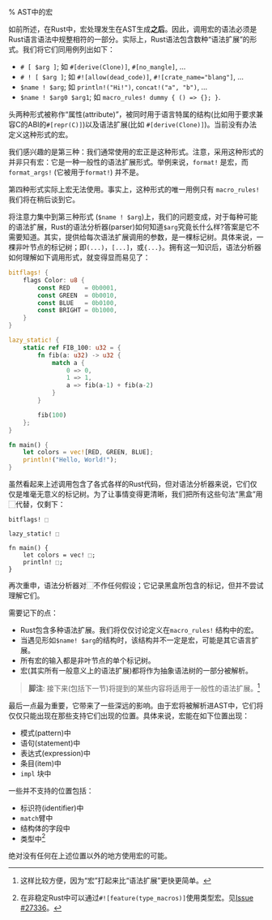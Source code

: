 % AST中的宏

如前所述，在Rust中，宏处理发生在AST生成**之后**。因此，调用宏的语法必须是Rust语言语法中规整相符的一部分。实际上，Rust语法包含数种“语法扩展”的形式。我们将它们同用例列出如下：

* `# [ $arg ]`; 如 `#[derive(Clone)]`, `#[no_mangle]`, …
* `# ! [ $arg ]`; 如 `#![allow(dead_code)]`, `#![crate_name="blang"]`, …
* `$name ! $arg`; 如 `println!("Hi!")`, `concat!("a", "b")`, …
* `$name ! $arg0 $arg1`; 如 `macro_rules! dummy { () => {}; }`.

头两种形式被称作“属性(attribute)”，被同时用于语言特属的结构(比如用于要求兼容C的ABI的`#[repr(C)]`)以及语法扩展(比如 `#[derive(Clone)]`)。当前没有办法定义这种形式的宏。

我们感兴趣的是第三种：我们通常使用的宏正是这种形式。注意，采用这种形式的并非只有宏：它是一种一般性的语法扩展形式。举例来说，`format!` 是宏，而`format_args!` (它被用于`format!`) 并不是。

第四种形式实际上宏无法使用。事实上，这种形式的唯一用例只有 `macro_rules!` 我们将在稍后谈到它。

将注意力集中到第三种形式 (`$name ! $arg`)上，我们的问题变成，对于每种可能的语法扩展，Rust的语法分析器(parser)如何知道`$arg`究竟长什么样?答案是它不需要知道。其实，提供给每次语法扩展调用的参数，是一棵标记树。具体来说，一棵非叶节点的标记树；即`(...)`，`[...]`，或`{...}`。拥有这一知识后，语法分析器如何理解如下调用形式，就变得显而易见了：

```rust
bitflags! {
    flags Color: u8 {
        const RED    = 0b0001,
        const GREEN  = 0b0010,
        const BLUE   = 0b0100,
        const BRIGHT = 0b1000,
    }
}

lazy_static! {
    static ref FIB_100: u32 = {
        fn fib(a: u32) -> u32 {
            match a {
                0 => 0,
                1 => 1,
                a => fib(a-1) + fib(a-2)
            }
        }

        fib(100)
    };
}

fn main() {
    let colors = vec![RED, GREEN, BLUE];
    println!("Hello, World!");
}
```

虽然看起来上述调用包含了各式各样的Rust代码，但对语法分析器来说，它们仅仅是堆毫无意义的标记树。为了让事情变得更清晰，我们把所有这些句法“黑盒”用⬚代替，仅剩下：

```ignore
bitflags! ⬚

lazy_static! ⬚

fn main() {
    let colors = vec! ⬚;
    println! ⬚;
}
```

再次重申，语法分析器对⬚不作任何假设；它记录黑盒所包含的标记，但并不尝试理解它们。

需要记下的点：

* Rust包含多种语法扩展。我们将仅仅讨论定义在`macro_rules!` 结构中的宏。
* 当遇见形如`$name! $arg`的结构时，该结构并不一定是宏，可能是其它语言扩展。
* 所有宏的输入都是非叶节点的单个标记树。
* 宏(其实所有一般意义上的语法扩展)都将作为抽象语法树的一部分被解析。

> **脚注**: 接下来(包括下一节)将提到的某些内容将适用于一般性的语法扩展。[^作者很懒]

[^作者很懒]: 这样比较方便，因为“宏”打起来比“语法扩展”更快更简单。

最后一点最为重要，它带来了一些深远的影响。由于宏将被解析进AST中，它们将仅仅只能出现在那些支持它们出现的位置。具体来说，宏能在如下位置出现：

* 模式(pattern)中
* 语句(statement)中
* 表达式(expression)中
* 条目(item)中
* `impl` 块中

一些并不支持的位置包括：

* 标识符(identifier)中
* `match`臂中
* 结构体的字段中
* 类型中[^类型宏]

[^类型宏]: 在非稳定Rust中可以通过`#![feature(type_macros)]`使用类型宏。见[Issue #27336](https://github.com/rust-lang/rust/issues/27336)。

绝对没有任何在上述位置以外的地方使用宏的可能。
